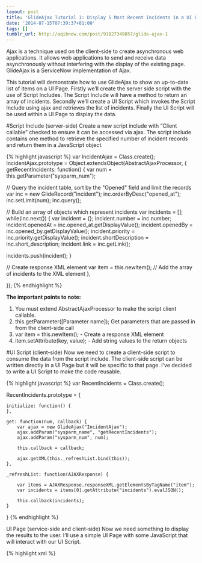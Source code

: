 ```yaml
---
layout: post
title: 'GlideAjax Tutorial 1: Display 5 Most Recent Incidents in a UI Page'
date: '2014-07-15T07:39:37+01:00'
tags: []
tumblr_url: http://aqibnow.com/post/91827349857/glide-ajax-1
---
```

Ajax is a technique used on the client-side to create asynchronous web applications. It allows web applications to send and receive data asynchronously without interfering with the display of the existing page. GlideAjax is a ServiceNow implementation of Ajax.

<!--break-->

This tutorial will demonstrate how to use GlideAjax to show an up-to-date list of items on a UI Page. Firstly we’ll create the server side script with the use of Script Includes. The Script Include will have a method to return an array of incidents. Secondly we’ll create a UI Script which invokes the Script Include using ajax and retrieves the list of incidents. Finally the UI Script will be used within a UI Page to display the data.

#Script Include (server-side)
Create a new script include with “Client callable” checked to ensure it can be accessed via ajax. The script include contains one method to retrieve the specified number of incident records and return them in a JavaScript object.

{% highlight javascript %}
var IncidentAjax = Class.create();
IncidentAjax.prototype = Object.extendsObject(AbstractAjaxProcessor, {
  getRecentIncidents: function() {
var num = this.getParameter("sysparm_num");

// Query the incident table, sort by the "Opened" field and limit the records
var inc = new GlideRecord("incident");
inc.orderByDesc("opened_at");
inc.setLimit(num);
inc.query();

// Build an array of objects which represent incidents
var incidents = [];
while(inc.next()) {
  var incident = {};
  incident.number = inc.number;
  incident.openedAt = inc.opened_at.getDisplayValue();
  incident.openedBy = inc.opened_by.getDisplayValue();
  incident.priority = inc.priority.getDisplayValue();
  incident.shortDescription = inc.short_description;
  incident.link = inc.getLink();
  
  incidents.push(incident);
}

// Create response XML element
var item = this.newItem();
// Add the array of incidents to the XML element
  },

});
{% endhighlight %}

**The important points to note:**

1. You must extend AbstractAjaxProcessor to make the script client callable.
2. this.getParameter([Parameter name]); Get parameters that are passed in from the client-side call
3. var item = this.newItem(); - Create a response XML element
4. item.setAttribute(key, value); - Add string values to the return objects

#UI Script (client-side)
Now we need to create a client-side script to consume the data from the script include. The client-side script can be written directly in a UI Page but it will be specific to that page. I’ve decided to write a UI Script to make the code reusable.

{% highlight javascript %}
var RecentIncidents = Class.create();

RecentIncidents.prototype = {
	
	initialize: function() {
	},
	
	get: function(num, callback) {
		var ajax = new GlideAjax("IncidentAjax");
		ajax.addParam("sysparm_name", "getRecentIncidents");
		ajax.addParam("sysparm_num", num);
		
		this.callback = callback;
		
		ajax.getXML(this._refreshList.bind(this));	
	},
	
	_refreshList: function(AJAXResponse) {
		
		var items = AJAXResponse.responseXML.getElementsByTagName("item");
		var incidents = items[0].getAttribute("incidents").evalJSON();
		
		this.callback(incidents);
	}
	
}
{% endhighlight %}

UI Page (service-side and client-side)
Now we need something to display the results to the user. I’ll use a simple UI Page with some JavaScript that will interact with our UI Script.

{% highlight xml %}
<?xml version="1.0" encoding="utf-8">
<j:jelly trim="false" xmlns:j="jelly:core" xmlns:g="glide" xmlns:j2="null" xmlns:g2="null">
<script language="javascript" src="RecentIncidents.jsdbx" type="text/javascript">
<ol id="most-recent-incidents"></ol>
</j:jelly>
{% endhighlight %}

**Client script code:**

{% highlight javascript %}
var recentIncidents = new RecentIncidents();
function refreshList() {
	recentIncidents.get(5, function(incidents) {
		var list = $("most-recent-incidents");
		list.innerHTML = "";
		for (var i = 0; i < incidents.length; i++) {
			list.insert("< li >" + incidents[i].openedAt + "< / li >");
		}
	});
}

setInterval(refreshList, 1000);
{% endhighlight %}

**HTML**
The code within the HTML field just gives us a placeholder to represent the data.

**Client script**
We request the 5 most recent incidents and provide a callback function. Once the server responds to the request, we update the list with the new incidents.
